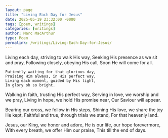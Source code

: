 ```yaml
---
layout: page
title: "Living Each Day for Jesus"
date: 2025-05-19 23:32:00 -0000
tags: [poem, writings]
categories: [writings]
author: Marc MacArthur
type: Poem
permalink: /writings/Living-Each-Day-for-Jesus/
---
```


Living each day, striving to walk His way,
Seeking His presence as we sit and pray,
Following closely, obeying His call,
Soon He will come for all.

    Patiently waiting for that glorious day,
    Praising Him always, in His perfect way,
    Living each moment, guided by His light,
    In glory oh so bright.

Walking in faith, trusting His perfect way,
Serving in love, we worship and we pray,
Living in hope, we hold His promise near,
Our Saviour will appear.

Bearing our cross, we follow in His steps,
Shining His love, we share the joy He kept,
Faithful and true, through trials we stand,
For that heavenly land.

Jesus, our King, we honor and adore,
He is our life, our hope forevermore,
With every breath, we offer Him our praise,
This till the end of days.
